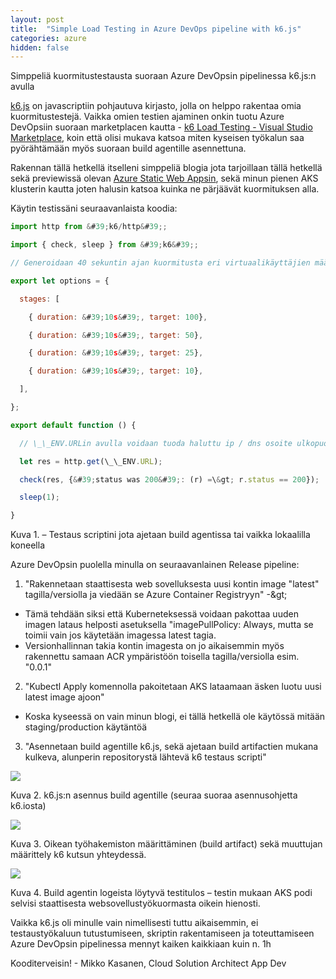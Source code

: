 ```yaml
---
layout: post
title:  "Simple Load Testing in Azure DevOps pipeline with k6.js"
categories: azure
hidden: false
---
```


Simppeliä kuormitustestausta suoraan Azure DevOpsin pipelinessa k6.js:n avulla

[k6.js](https://k6.io/) on javascriptiin pohjautuva kirjasto, jolla on helppo rakentaa omia kuormitustestejä. Vaikka omien testien ajaminen onkin tuotu Azure DevOpsiin suoraan marketplacen kautta - [k6 Load Testing - Visual Studio Marketplace](https://marketplace.visualstudio.com/items?itemName=k6.k6-load-test), koin että olisi mukava katsoa miten kyseisen työkalun saa pyörähtämään myös suoraan build agentille asennettuna.

Rakennan tällä hetkellä itselleni simppeliä blogia jota tarjoillaan tällä hetkellä sekä previewissä olevan [Azure Static Web Appsin](https://azure.microsoft.com/en-us/services/app-service/static/), sekä minun pienen AKS klusterin kautta joten halusin katsoa kuinka ne pärjäävät kuormituksen alla.

Käytin testissäni seuraavanlaista koodia:
```javascript
import http from &#39;k6/http&#39;;

import { check, sleep } from &#39;k6&#39;;

// Generoidaan 40 sekuntin ajan kuormitusta eri virtuaalikäyttäjien määrillä

export let options = {

  stages: [

    { duration: &#39;10s&#39;, target: 100},

    { duration: &#39;10s&#39;, target: 50},

    { duration: &#39;10s&#39;, target: 25},

    { duration: &#39;10s&#39;, target: 10},

  ],

};

export default function () {

  // \_\_ENV.URLin avulla voidaan tuoda haluttu ip / dns osoite ulkopuolelta, esim. Azure DevOpsista

  let res = http.get(\_\_ENV.URL);

  check(res, {&#39;status was 200&#39;: (r) =\&gt; r.status == 200});

  sleep(1);

}
```
Kuva 1. – Testaus scriptini jota ajetaan build agentissa tai vaikka lokaalilla koneella

Azure DevOpsin puolella minulla on seuraavanlainen Release pipeline:

1. &quot;Rakennetaan staattisesta web sovelluksesta uusi kontin image &quot;latest&quot; tagilla/versiolla ja viedään se Azure Container Registryyn&quot; -\&gt;
  - Tämä tehdään siksi että Kuberneteksessä voidaan pakottaa uuden imagen lataus helposti asetuksella &quot;imagePullPolicy: Always, mutta se toimii vain jos käytetään imagessa latest tagia.
  - Versionhallinnan takia kontin imagesta on jo aikaisemmin myös rakennettu samaan ACR ympäristöön toisella tagilla/versiolla esim. &quot;0.0.1&quot;
2. &quot;Kubectl Apply komennolla pakoitetaan AKS lataamaan äsken luotu uusi latest image ajoon&quot;
  - Koska kyseessä on vain minun blogi, ei tällä hetkellä ole käytössä mitään staging/production käytäntöä
3. &quot;Asennetaan build agentille k6.js, sekä ajetaan build artifactien mukana kulkeva, alunperin repositorystä lähtevä k6 testaus scripti&quot;

![](RackMultipart20210121-4-17bv2rc_html_c707f80f215a3488.png)

Kuva 2. k6.js:n asennus build agentille (seuraa suoraa asennusohjetta k6.iosta)

![](RackMultipart20210121-4-17bv2rc_html_d3ea31dacfa3b3f9.png)

Kuva 3. Oikean työhakemiston määrittäminen (build artifact) sekä muuttujan määrittely k6 kutsun yhteydessä.

![](RackMultipart20210121-4-17bv2rc_html_61e55071c9b806b3.png)

Kuva 4. Build agentin logeista löytyvä testitulos – testin mukaan AKS podi selvisi staattisesta websovellustyökuormasta oikein hienosti.

Vaikka k6.js oli minulle vain nimellisesti tuttu aikaisemmin, ei testaustyökaluun tutustumiseen, skriptin rakentamiseen ja toteuttamiseen Azure DevOpsin pipelinessa mennyt kaiken kaikkiaan kuin n. 1h

Kooditerveisin! - Mikko Kasanen, Cloud Solution Architect App Dev
